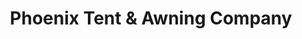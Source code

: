 ---
title: "Phoenix Tent & Awning Company"
url: /phoenix/phoenix-tent-und-awning-company/
shop: Großhandel
---